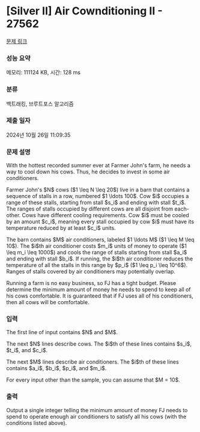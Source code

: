 # [Silver II] Air Cownditioning II - 27562 

[문제 링크](https://www.acmicpc.net/problem/27562) 

### 성능 요약

메모리: 111124 KB, 시간: 128 ms

### 분류

백트래킹, 브루트포스 알고리즘

### 제출 일자

2024년 10월 26일 11:09:35

### 문제 설명

<p>With the hottest recorded summer ever at Farmer John's farm, he needs a way to cool down his cows. Thus, he decides to invest in some air conditioners.</p>

<p>Farmer John's $N$ cows ($1 \leq N \leq 20$) live in a barn that contains a sequence of stalls in a row, numbered $1 \ldots 100$. Cow $i$ occupies a range of these stalls, starting from stall $s_i$ and ending with stall $t_i$. The ranges of stalls occupied by different cows are all disjoint from each-other. Cows have different cooling requirements. Cow $i$ must be cooled by an amount $c_i$, meaning every stall occupied by cow $i$ must have its temperature reduced by at least $c_i$ units.</p>

<p>The barn contains $M$ air conditioners, labeled $1 \ldots M$ ($1 \leq M \leq 10$). The $i$th air conditioner costs $m_i$ units of money to operate ($1 \leq m_i \leq 1000$) and cools the range of stalls starting from stall $a_i$ and ending with stall $b_i$. If running, the $i$th air conditioner reduces the temperature of all the stalls in this range by $p_i$ ($1 \leq p_i \leq 10^6$). Ranges of stalls covered by air conditioners may potentially overlap.</p>

<p>Running a farm is no easy business, so FJ has a tight budget. Please determine the minimum amount of money he needs to spend to keep all of his cows comfortable. It is guaranteed that if FJ uses all of his conditioners, then all cows will be comfortable.</p>

### 입력 

 <p>The first line of input contains $N$ and $M$.</p>

<p>The next $N$ lines describe cows. The $i$th of these lines contains $s_i$, $t_i$, and $c_i$.</p>

<p>The next $M$ lines describe air conditioners. The $i$th of these lines contains $a_i$, $b_i$, $p_i$, and $m_i$.</p>

<p>For every input other than the sample, you can assume that $M = 10$.</p>

### 출력 

 <p>Output a single integer telling the minimum amount of money FJ needs to spend to operate enough air conditioners to satisfy all his cows (with the conditions listed above).</p>

